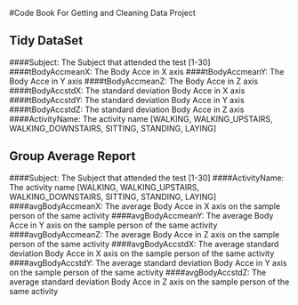 #Code Book For Getting and Cleaning Data Project


## Tidy DataSet

 ####Subject:		The Subject that attended the test [1-30]
 ####tBodyAccmeanX:	The Body Acce in X axis
 ####tBodyAccmeanY:	The Body Acce in Y axis
 ####tBodyAccmeanZ:	The Body Acce in Z axis
 ####tBodyAccstdX:	The standard deviation Body Acce in X axis
 ####tBodyAccstdY:	The standard deviation Body Acce in Y axis
 ####tBodyAccstdZ:	The standard deviation Body Acce in Z axis
 ####ActivityName:	The activity name [WALKING, WALKING_UPSTAIRS, WALKING_DOWNSTAIRS, SITTING, STANDING, LAYING]


## Group Average Report

 ####Subject:		The Subject that attended the test [1-30]
 ####ActivityName:	The activity name [WALKING, WALKING_UPSTAIRS, WALKING_DOWNSTAIRS, SITTING, STANDING, LAYING]
 ####avgBodyAccmeanX:	The average Body Acce in X axis on the sample person of the same activity
 ####avgBodyAccmeanY:	The average Body Acce in Y axis on the sample person of the same activity
 ####avgBodyAccmeanZ:	The average Body Acce in Z axis on the sample person of the same activity
 ####avgBodyAccstdX:	The average standard deviation Body Acce in X axis on the sample person of the same activity
 ####avgBodyAccstdY:	The average standard deviation Body Acce in Y axis on the sample person of the same activity
 ####avgBodyAccstdZ:	The average standard deviation Body Acce in Z axis on the sample person of the same activity